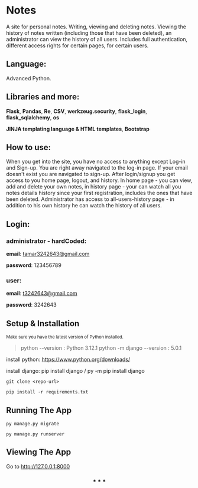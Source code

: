 
# Notes

A site for personal notes.
Writing, viewing and deleting notes. Viewing the history of notes written (including those that have been deleted), an administrator can view the history of all users.
Includes full authentication, different access rights for certain pages, for certain users.

## Language: 

Advanced Python.

## Libraries and more: 

**Flask**, 
**Pandas**, 
**Re**, 
**CSV**, 
**werkzeug.security**, 
**flask_login**, 
**flask_sqlalchemy**, 
**os**

**JINJA templating language & HTML templates**, **Bootstrap**



## How to use:

When you get into the site, you have no access to anything except Log-in and Sign-up.
You are right away navigated to the log-in page.
If your email doesn't exist you are navigated to sign-up.
After login/signup you get access to you home page, logout, and history.
In home page - you can view, add and delete your own notes,
in history page - your can watch all you notes details history since your first registration, includes the ones that have been deleted.
Administrator has access to all-users-history page - in addition to his own history he can watch the history of all users.

## Login:
### administrator - hardCoded:

**email**: tamar3242643@gmail.com

**password**: 123456789

### user:

**email**: t3242643@gmail.com

**password**: 3242643



## Setup & Installation
<sub> Make sure you have the latest version of Python installed. </sub>

> python --version : Python 3.12.1
> python -m django --version : 5.0.1

<span>install python: https://www.python.org/downloads/</span>

<span>install django: pip install django / py -m pip install django</span>



```
git clone <repo-url>
```
```
pip install -r requirements.txt
```
## Running The App
```
py manage.py migrate
```
```
py manage.py runserver
```

## Viewing The App
Go to http://127.0.0.1:8000


<h3 align="center">* * *</h3>

